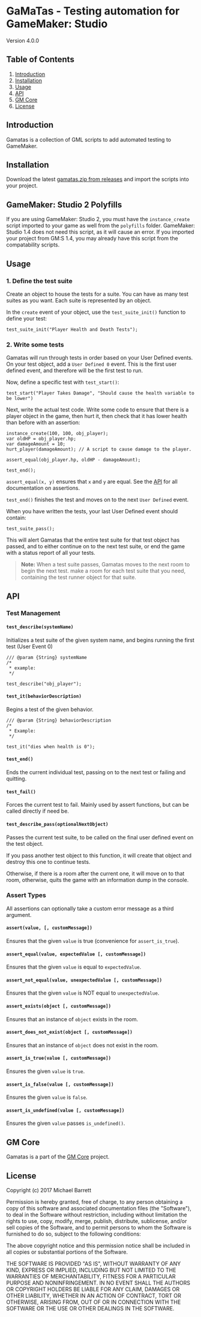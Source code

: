 GaMaTas - Testing automation for GameMaker: Studio
=======

Version 4.0.0

## Table of Contents
1. [Introduction](#introduction)
2. [Installation](#installation)
3. [Usage](#usage)
4. [API](#api)
5. [GM Core](#gm-core)
6. [License](#license)


## Introduction

Gamatas is a collection of GML scripts to add automated testing to GameMaker.

## Installation

Download the latest [gamatas.zip from releases](https://github.com/twisterghost/gamatas/releases) and import the scripts
into your project.

## GameMaker: Studio 2 Polyfills

If you are using GameMaker: Studio 2, you must have the `instance_create` script imported to your game as well from the `polyfills` folder. GameMaker: Studio 1.4 does not need this script, as it will cause an error. If you imported your project from GM:S 1.4, you may already have this script from the compatability scripts.

## Usage

### 1. Define the test suite

Create an object to house the tests for a suite. You can have as many test
suites as you want. Each suite is represented by an object.

In the `create` event of your object, use the `test_suite_init()` function to define
your test:

```GML
test_suite_init("Player Health and Death Tests");
```

### 2. Write some tests

Gamatas will run through tests in order based on your User Defined events. On
your test object, add a `User Defined 0` event. This is the first user defined
event, and therefore will be the first test to run.

Now, define a specific test with `test_start()`:

```GML
test_start("Player Takes Damage", "Should cause the health variable to be lower")
```
Next, write the actual test code. Write some code to ensure that
there is a player object in the game, then hurt it, then check that it has
lower health than before with an assertion:

```GML
instance_create(100, 100, obj_player);
var oldHP = obj_player.hp;
var damageAmount = 10;
hurt_player(damageAmount); // A script to cause damage to the player.

assert_equal(obj_player.hp, oldHP - damageAmount);

test_end();
```

`assert_equal(x, y)` ensures that `x` and `y` are equal. See the [API](#api) for all
documentation on assertions.

`test_end()` finishes the test and moves on to the next `User Defined` event.

When you have written the tests, your last User Defined event should contain:

```GML
test_suite_pass();
```

This will alert Gamatas that the entire test suite for that test object has
passed, and to either continue on to the next test suite, or end the game with
a status report of all your tests.

> **Note:** When a test suite passes, Gamatas moves to the next room to begin the next test.
> make a room for each test suite that you need, containing the test runner object for that suite.

## API

### Test Management

#### `test_describe(systemName)`

Initializes a test suite of the given system name, and begins running the first test (User Event 0)

```gml
/// @param {String} systemName
/*
 * example:
 */

test_describe("obj_player");
```

#### `test_it(behaviorDescription)`

Begins a test of the given behavior.

```gml
/// @param {String} behaviorDescription
/*
 * Example:
 */

test_it("dies when health is 0");
```

#### `test_end()`

Ends the current individual test, passing on to the next test or failing and quitting.

#### `test_fail()`

Forces the current test to fail. Mainly used by assert functions, but can be called directly if need be.

#### `test_describe_pass(optionalNextObject)`

Passes the current test suite, to be called on the final user defined event on the test object.

If you pass another test object to this function, it will create that object and destroy this one to continue tests.

Otherwise, if there is a room after the current one, it will move on to that room, otherwise, quits the game with an information dump in the console.

### Assert Types

All assertions can optionally take a custom error message as a third argument.

#### `assert(value, [, customMessage])`

Ensures that the given `value` is true (convenience for `assert_is_true`).

#### `assert_equal(value, expectedValue [, customMessage])`

Ensures that the given `value` is equal to `expectedValue`.

#### `assert_not_equal(value, unexpectedValue [, customMessage])`

Ensures that the given `value` is NOT equal to `unexpectedValue`.

#### `assert_exists(object [, customMessage])`

Ensures that an instance of `object` exists in the room.

#### `assert_does_not_exist(object [, customMessage])`

Ensures that an instance of `object` does not exist in the room.

#### `assert_is_true(value [, customMessage])`

Ensures the given `value` is `true`.

#### `assert_is_false(value [, customMessage])`

Ensures the given `value` is `false`.

#### `assert_is_undefined(value [, customMessage])`

Ensures the given `value` passes `is_undefined()`.

## GM Core

Gamatas is a part of the [GM Core](https://github.com/gm-core) project.

## License

Copyright (c) 2017 Michael Barrett

Permission is hereby granted, free of charge, to any person obtaining a copy of this software and associated documentation files (the "Software"), to deal in the Software without restriction, including without limitation the rights to use, copy, modify, merge, publish, distribute, sublicense, and/or sell copies of the Software, and to permit persons to whom the Software is furnished to do so, subject to the following conditions:

The above copyright notice and this permission notice shall be included in all copies or substantial portions of the Software.

THE SOFTWARE IS PROVIDED "AS IS", WITHOUT WARRANTY OF ANY KIND, EXPRESS OR IMPLIED, INCLUDING BUT NOT LIMITED TO THE WARRANTIES OF MERCHANTABILITY, FITNESS FOR A PARTICULAR PURPOSE AND NONINFRINGEMENT. IN NO EVENT SHALL THE AUTHORS OR COPYRIGHT HOLDERS BE LIABLE FOR ANY CLAIM, DAMAGES OR OTHER LIABILITY, WHETHER IN AN ACTION OF CONTRACT, TORT OR OTHERWISE, ARISING FROM, OUT OF OR IN CONNECTION WITH THE SOFTWARE OR THE USE OR OTHER DEALINGS IN THE SOFTWARE.
